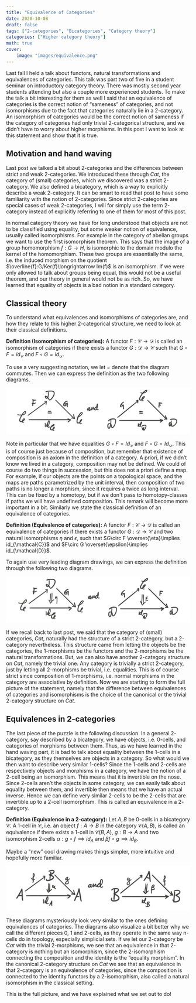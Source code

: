 ```yaml
---
title: "Equivalence of Categories"
date: 2020-10-08
draft: false
tags: ["2-categories", "Bicategories", "Category theory"]
categories: ["Higher category theory"]
math: true
cover:
    image: "images/equivalence.png"
---
```


Last fall I held a talk about functors, natural transformations and equivalences of categories. This talk was part two of five in a student seminar on introductory category theory. There was mostly second year students attending but also a couple more experienced students. To make the talk a bit interesting for them as well I said that an equivalence of categories is the correct notion of “sameness” of categories, and not isomorphisms due to the fact that categories naturally lie in a $2$-category. An isomorphism of categories would be the correct notion of sameness if the category of categories had only trivial $2$-categorical structure, and we didn’t have to worry about higher morphisms. In this post I want to look at this statement and show that it is true.

## Motivation and hand waving

Last post we talked a bit about $2$-categories and the differences between strict and weak $2$-categories. We introduced these through $Cat$, the category of (small) categories, which we discovered was a strict $2$-category. We also defined a bicategory, which is a way to explicitly describe a weak $2$-category. It can be smart to read that post to have some familiarity with the notion of $2$-categories. Since strict $2$-categories are special cases of weak $2$-categories, I will for simply use the term $2$-category instead of explicitly referring to one of them for most of this post.

In normal category theory we have for long understood that objects are not to be classified using equality, but some weaker notion of equivalence, usually called isomorphisms. For example in the category of abelian groups we want to use the first isomorphism theorem. This says that the image of a group homomorphism $f:G\longrightarrow H$, is isomorphic to the domain modulo the kernel of the homomorphism. These two groups are essentially the same, i.e. the induced morphism on the quotient $\overline{f}:G/Ker(f)\longrightarrow Im(f)$ is an isomorphism. If we were only allowed to talk about groups being equal, this would not be a useful theorem, and our theory in general would not be as rich. So, we have learned that equality of objects is a bad notion in a standard category.

## Classical theory

To understand what equivalences and isomorphisms of categories are, and how they relate to this higher $2$-categorical structure, we need to look at their classical definitions.

**Definition (Isomorphism of categories):** A functor $F:\mathcal{C}\longrightarrow \mathcal{D}$ is called an isomorphism of categories if there exists a functor $G:\mathcal{D}\longrightarrow \mathcal{C}$ such that $G\circ F= id_{\mathcal{C}}$ and $F\circ G = id_{\mathcal{D}}$.

To use a very suggesting notation, we let $=$ denote that the diagram commutes. Then we can express the definition as the two following diagrams.

![Error loading image](images/isomorphism.png)

Note in particular that we have equalities $G\circ F = Id_{\mathcal{C}}$ and $F\circ G = Id_{\mathcal{D}}$. This is of course just because of composition, but remember that existence of composition is an axiom in the definition of a category. A priori, if we didn’t know we lived in a category, composition may not be defined. We could of course do two things in succession, but this does not a priori define a map. For example, if our objects are the points on a topological space, and the maps are paths parametrized by the unit interval, then composition of two paths is no longer a morphism, since it requires a twice as long interval. This can be fixed by a homotopy, but if we don't pass to homotopy-classes if paths we will have undefined composition. This remark will become more important in a bit. Similarly we state the classical definition of an equivalence of categories.

**Definition (Equivalence of categories):** A functor $F:\mathcal{C}\longrightarrow \mathcal{D}$ is called an equivalence of categories if there exists a functor $G:\mathcal{D}\longrightarrow \mathcal{C}$ and two natural isomorphisms $\eta$ and $\epsilon$, such that $G\circ F \overset{\eta}\implies id_{\mathcal{C}}$ and $F\circ G \overset{\epsilon}\implies id_{\mathcal{D}}$.

To again use very leading diagram drawings, we can express the definition through the following two diagrams.

![Error loading image](images/equivalence.png)

If we recall back to last post, we said that the category of (small) categories, $Cat$, naturally had the structure of a strict $2$-category, but a $2$-category nevertheless. This structure came from letting the objects be the categories, the $1$-morphisms be the functors and the $2$-morphisms be the natural transformations. But, we can also have another $2$-category structure on $Cat$, namely the trivial one. Any category is trivially a strict $2$-category, just by letting all $2$-morphisms be trivial, i.e. equalities. This is of course strict since composition of $1$-morphisms, i.e. normal morphisms in the category are associative by definition. Now we are starting to form the full picture of the statement, namely that the difference between equivalences of categories and isomorphisms is the choice of the canonical or the trivial $2$-category structure on $Cat$.

## Equivalences in 2-categories

The last piece of the puzzle is the following discussion. In a general $2$-category, say described by a bicategory, we have objects, i.e. $0$-cells, and categories of morphisms between them. Thus, as we have learned in the hand waving part, it is bad to talk about equality between the $1$-cells in a bicategory, as they themselves are objects in a category. So what would we then want to describe very similar $1$-cells? Since the $1$-cells and $2$-cells are respectively objects and morphisms in a category, we have the notion of a $2$-cell being an isomorphism. This means that it is invertible on the nose. Since $2$-cells aren’t the objects in some category, we can easily talk about equality between them, and invertible then means that we have an actual inverse. Hence we can define very similar $2$-cells to be the $2$-cells that are invertible up to a $2$-cell isomorphism. This is called an equivalence in a $2$-category.

**Definition (Equivalence in a 2-category):** Let $A, B$ be $0$-cells in a bicategory $\mathcal{C}$. A $1$-cell in $\mathcal{C}$, i.e. an object $f:A\longrightarrow B$ in the category $\mathcal{C}(A, B)$, is called an equivalence if there exists a $1$-cell in $\mathcal{C}(B, A)$, $g:B\longrightarrow A$ and two isomorphism $2$-cells $\alpha: g\circ f\implies id_A$ and $\beta f\circ g \implies id_B$.

Maybe a “new” cool drawing makes things simpler, more intuitive and hopefully more familiar.

![Error loading image](images/equivalence3.png)

These diagrams mysteriously look very similar to the ones defining equivalences of categories. The diagrams also visualize a bit better why we call the different pieces $0$, $1$ and $2$-cells, as they operate in the same way n-cells do in topology, especially simplicial sets. If we let our $2$-category be $Cat$ with the trivial $2$-morphisms, we see that an equivalence in that $2$-category is nothing but an isomorphism, since the $2$-isomorphism connecting the composition and the identity is the “equality morphism”. In the canonical $2$-category structure on $Cat$ we see that an equivalence in that $2$-category is an equivalence of categories, since the composition is connected to the identity functors by a $2$-isomorphism, also called a natural isomorphism in the classical setting.

This is the full picture, and we have explained what we set out to do!